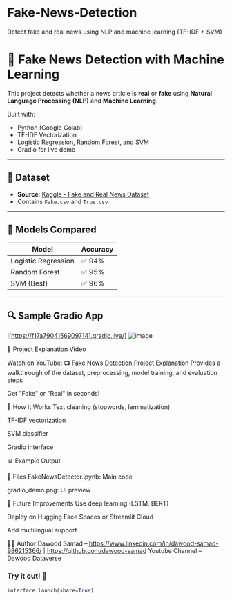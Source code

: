 # Fake-News-Detection
Detect fake and real news using NLP and machine learning (TF-IDF + SVM)
# 📰 Fake News Detection with Machine Learning

This project detects whether a news article is **real** or **fake** using **Natural Language Processing (NLP)** and **Machine Learning**.

Built with:
- Python (Google Colab)
- TF-IDF Vectorization
- Logistic Regression, Random Forest, and SVM
- Gradio for live demo

---

## 📂 Dataset

- **Source**: [Kaggle - Fake and Real News Dataset](https://www.kaggle.com/clmentbisaillon/fake-and-real-news-dataset)
- Contains `Fake.csv` and `True.csv`

---

## 🧠 Models Compared

| Model | Accuracy |
|-------|----------|
| Logistic Regression | ✅ 94% |
| Random Forest       | ✅ 95% |
| SVM (Best)          | ✅ 96% |

---

## 🔍 Sample Gradio App

![https://f17a79041569097141.gradio.live/]
![image](https://github.com/user-attachments/assets/cfd621d5-3a81-4cd4-aecf-9be6445d9acb)


🎥 Project Explanation Video

Watch on YouTube: 📺 [Fake News Detection Project Explanation](https://youtu.be/dqAx9UEWel0?si=q4spHVdl7hhmMHqV)
Provides a walkthrough of the dataset, preprocessing, model training, and evaluation steps


Get "Fake" or "Real" in seconds!

🚀 How It Works
Text cleaning (stopwords, lemmatization)

TF-IDF vectorization

SVM classifier

Gradio interface

📊 Example Output

📁 Files
FakeNewsDetector.ipynb: Main code


gradio_demo.png: UI preview 

📌 Future Improvements
Use deep learning (LSTM, BERT)

Deploy on Hugging Face Spaces or Streamlit Cloud

Add multilingual support

🙋‍♂️ Author
Dawood Samad – https://www.linkedin.com/in/dawood-samad-986215366/ | https://github.com/dawood-samad
Youtube Channel – Dawood Dataverse


### Try it out! 🚀

```python
interface.launch(share=True)
